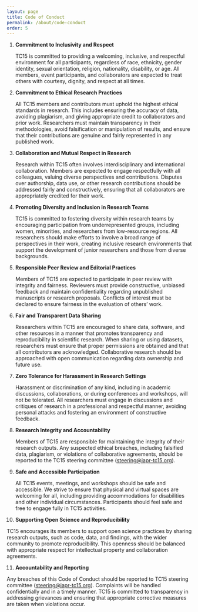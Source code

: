 ```yaml
---
layout: page
title: Code of Conduct
permalink: /about/code-conduct
order: 5
---
```


1. **Commitment to Inclusivity and Respect**

    TC15 is committed to providing a welcoming, inclusive, and respectful environment for all participants, regardless of race, ethnicity, gender identity, sexual orientation, religion, nationality, disability, or age. All members, event participants, and collaborators are expected to treat others with courtesy, dignity, and respect at all times.

   
2. **Commitment to Ethical Research Practices**

    All TC15 members and contributors must uphold the highest ethical standards in research. This includes ensuring the accuracy of data, avoiding plagiarism, and giving appropriate credit to collaborators and prior work. Researchers must maintain transparency in their methodologies, avoid falsification or manipulation of results, and ensure that their contributions are genuine and fairly represented in any published work.

   
3. **Collaboration and Mutual Respect in Research**

    Research within TC15 often involves interdisciplinary and international collaboration. Members are expected to engage respectfully with all colleagues, valuing diverse perspectives and contributions. Disputes over authorship, data use, or other research contributions should be addressed fairly and constructively, ensuring that all collaborators are appropriately credited for their work.

   
4. **Promoting Diversity and Inclusion in Research Teams**

    TC15 is committed to fostering diversity within research teams by encouraging participation from underrepresented groups, including women, minorities, and researchers from low-resource regions. All researchers should make efforts to involve a broad range of perspectives in their work, creating inclusive research environments that support the development of junior researchers and those from diverse backgrounds.

   
5. **Responsible Peer Review and Editorial Practices**

    Members of TC15 are expected to participate in peer review with integrity and fairness. Reviewers must provide constructive, unbiased feedback and maintain confidentiality regarding unpublished manuscripts or research proposals. Conflicts of interest must be declared to ensure fairness in the evaluation of others’ work.

   
6. **Fair and Transparent Data Sharing**

    Researchers within TC15 are encouraged to share data, software, and other resources in a manner that promotes transparency and reproducibility in scientific research. When sharing or using datasets, researchers must ensure that proper permissions are obtained and that all contributors are acknowledged. Collaborative research should be approached with open communication regarding data ownership and future use.

    
7. **Zero Tolerance for Harassment in Research Settings**

    Harassment or discrimination of any kind, including in academic discussions, collaborations, or during conferences and workshops, will not be tolerated. All researchers must engage in discussions and critiques of research in a professional and respectful manner, avoiding personal attacks and fostering an environment of constructive feedback.

   
8. **Research Integrity and Accountability**

    Members of TC15 are responsible for maintaining the integrity of their research outputs. Any suspected ethical breaches, including falsified data, plagiarism, or violations of collaborative agreements, should be reported to the TC15 steering committee (steering@iapr-tc15.org).

   
9. **Safe and Accessible Participation**

   All TC15 events, meetings, and workshops should be safe and accessible. We strive to ensure that physical and virtual spaces are welcoming for all, including providing accommodations for disabilities and other individual circumstances. Participants should feel safe and free to engage fully in TC15 activities.

   
10. **Supporting Open Science and Reproducibility**

   TC15 encourages its members to support open science practices by sharing research outputs, such as code, data, and findings, with the wider community to promote reproducibility. This openness should be balanced with appropriate respect for intellectual property and collaboration agreements.

   
11. **Accountability and Reporting**

   Any breaches of this Code of Conduct should be reported to TC15 steering committee (steering@iapr-tc15.org). Complaints will be handled confidentially and in a timely manner. TC15 is committed to transparency in addressing grievances and ensuring that appropriate corrective measures are taken when violations occur.

